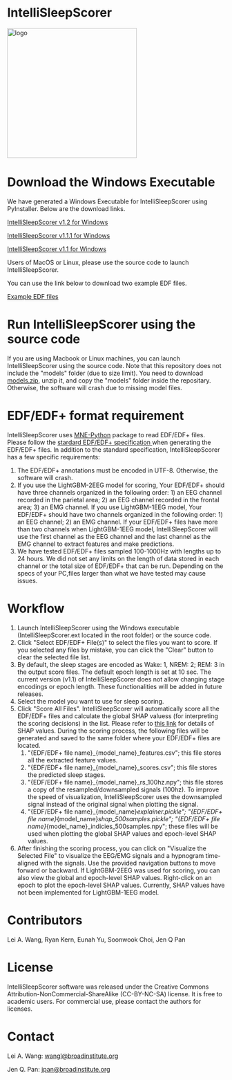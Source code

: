 # IntelliSleepScorer
<img src="https://sites.broadinstitute.org/files/styles/original/public/pan-lab/files/logo.webp?itok=yV81aERP" alt="logo" width="300">

# Download the Windows Executable

We have generated a Windows Executable for IntelliSleepScorer using PyInstaller. Below are the download links.

<a href="https://storage.googleapis.com/broad_sc_trx_jp_public/IntelliSleepScorer-wangl/IntelliSleepScorer-v.1.2.zip">IntelliSleepScorer v1.2 for Windows</a>

<a href="https://storage.googleapis.com/grins-public/LeiWang-20230208/IntelliSleepScorer%20v1.1.1.zip">IntelliSleepScorer v1.1.1 for Windows</a>

<a href="https://storage.googleapis.com/grins-public/LeiWang-20230208/IntelliSleepScorer.zip">IntelliSleepScorer v1.1 for Windows</a>

Users of MacOS or Linux, please use the source code to launch IntelliSleepScorer.

You can use the link below to download two example EDF files.

<a href="https://storage.googleapis.com/grins-public/LeiWang-20230208/edf_examples.zip">Example EDF files</a>


# Run IntelliSleepScorer using the source code

If you are using Macbook or Linux machines, you can launch IntelliSleepScorer using the source code. Note that this repository does not include the "models" folder (due to size limit). You need to download <a href="https://storage.googleapis.com/grins-public/LeiWang-20230208/models.zip">models.zip</a>, unzip it, and copy the "models" folder inside the repositary. Otherwise, the software will crash due to missing model files.

# EDF/EDF+ format requirement

IntelliSleepScorer uses <a href="https://mne.tools/stable/index.html">MNE-Python</a> package to read EDF/EDF+ files. Please follow the <a href="https://www.edfplus.info/specs/edf.html">stardard EDF/EDF+ specification </a> when generating the EDF/EDF+ files. In addition to the standard specification, IntelliSleepScorer has a few specific requirements:
1. The EDF/EDF+ annotations must be encoded in UTF-8. Otherwise, the software will crash.
2. If you use the LightGBM-2EEG model for scoring, Your EDF/EDF+ should have three channels organized in the following order: 1) an EEG channel recorded in the parietal area; 2) an EEG channel recorded in the frontal area; 3) an EMG channel. If you use LightGBM-1EEG model, Your EDF/EDF+ should have two channels organized in the following order: 1) an EEG channel; 2) an EMG channel. If your EDF/EDF+ files have more than two channels when LightGBM-1EEG model, IntelliSleepScorer will use the first channel as the EEG channel and the last channel as the EMG channel to extract features and make predictions.
3. We have tested EDF/EDF+ files sampled 100-1000Hz with lengths up to 24 hours. We did not set any limits on the length of data stored in each channel or the total size of EDF/EDF+ that can be run. Depending on the specs of your PC,files larger than what we have tested may cause issues.

# Workflow

1. Launch IntelliSleepScorer using the Windows executable (IntelliSleepScorer.ext located in the root folder) or the source code.
2. Click "Select EDF/EDF+ File(s)" to select the files you want to score. If you selected any files by mistake, you can click the "Clear" button to clear the selected file list.
3. By default, the sleep stages are encoded as Wake: 1, NREM: 2; REM: 3 in the output score files. The default epoch length is set at 10 sec. The current version (v1.1) of IntelliSleepScorer does not allow changing stage encodings or epoch length. These functionalities will be added in future releases.
4. Select the model you want to use for sleep scoring.
5. Click "Score All Files". IntelliSleepScorer will automatically score all the EDF/EDF+ files and calculate the global SHAP valuess (for interpreting the scoring decisions) in the list. Please refer to <a href="https://github.com/slundberg/shap#citations">this link</a> for details of SHAP values. During the scoring process, the following files will be generated and saved to the same folder where your EDF/EDF+ files are located.
   1. "{EDF/EDF+ file name}_{model_name}_features.csv"; this file stores all the extracted feature values.
   2. "{EDF/EDF+ file name}_{model_name}_scores.csv"; this file stores the predicted sleep stages.
   3. "{EDF/EDF+ file name}_{model_name}_rs_100hz.npy"; this file stores a copy of the resampled/downsampled signals (100hz). To improve the speed of visualization, IntelliSleepScorer uses the downsampled signal instead of the original signal when plotting the signal.
   4. "{EDF/EDF+ file name}_{model_name}_explainer.pickle"; "{EDF/EDF+ file name}_{model_name}_shap_500samples.pickle"; "{EDF/EDF+ file name}_{model_name}_indicies_500samples.npy"; these files will be used when plotting the global SHAP values and epoch-level SHAP values.
6. After finishing the scoring process, you can click on "Visualize the Selected File" to visualize the EEG/EMG signals and a hypnogram time-aligned with the signals. Use the provided navigation buttons to move forward or backward. If LightGBM-2EEG was used for scoring, you can also view the global and epoch-level SHAP values. Right-click on an epoch to plot the epoch-level SHAP values. Currently, SHAP values have not been implemented for LightGBM-1EEG model.

# Contributors

Lei A. Wang, Ryan Kern, Eunah Yu, Soonwook Choi, Jen Q Pan

# License

IntelliSleepScorer software was released under the Creative Commons Attribution-NonCommercial-ShareAlike (CC-BY-NC-SA) license. It is free to academic users. For commercial use, please contact the authors for licenses.

# Contact

Lei A. Wang: wangl@broadinstitute.org

Jen Q. Pan: jpan@broadinstitute.org
